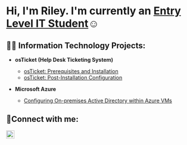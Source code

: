 <h1>Hi, I'm Riley. I'm currently an <a href="https://linkedin.com/in/riley-krusky-9ab796232">Entry Level IT Student</a>☺</h1>

<h2>👨‍💻 Information Technology Projects:</h2>

- <b>osTicket (Help Desk Ticketing System)</b>
  - [osTicket: Prerequisites and Installation](https://github.com/RileySKrusky/osticket-prereqs)
  - [osTicket: Post-Installation Configuration](https://github.com/RileySKrusky/post-install-config)
 
- <b>Microsoft Azure</b>
  - [Configuring On-premises Active Directory within Azure VMs](https://github.com/RileySKrusky/config-ad)

<h2>🤳Connect with me:</h2>

[<img align="left" alt="riley-krusky-9ab796232 | LinkedIn" width="22px" src="https://cdn.jsdelivr.net/npm/simple-icons@v3/icons/linkedin.svg" />][linkedin]

[linkedin]: https://linkedin.com/in/riley-krusky-9ab796232
